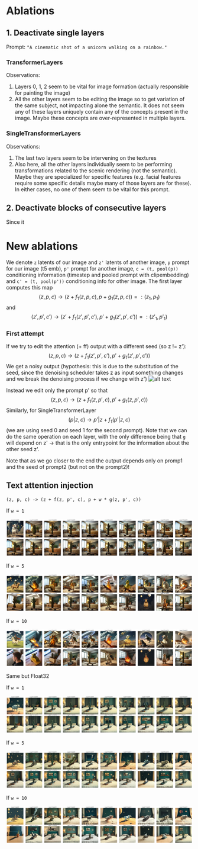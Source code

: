 # Ablations


## 1. Deactivate single layers
Prompt: `"A cinematic shot of a unicorn walking on a rainbow."`
### TransformerLayers
Observations:
1. Layers 0, 1, 2 seem to be vital for image formation (actually responsible for painting the image)
2. All the other layers seem to be editing the image so to get variation of the same subject, not impacting alone the semantic. It does not seem any of these layers uniquely contain any of the concepts present in the image. Maybe these concepts are over-represented in multiple layers.

### SingleTransformerLayers
Observations:
1. The last two layers seem to be intervening on the textures
2. Also here, all the other layers individually seem to be performing transformations related to the scenic rendering (not the semantic). Maybe they are specialized for specific features (e.g. facial features require some specific details maybe many of those layers are for these). In either cases, no one of them seem to be vital for this prompt.

## 2. Deactivate blocks of consecutive layers
Since it 


# New ablations
We denote `z` latents of our image and `z'` latents of another image, `p` prompt for our image (t5 emb), `p'` prompt for another image, `c = (t, pool(p))` conditioning information (timestep and pooled prompt with clipembedding) and `c' = (t, pool(p'))` conditioning info for other image.
The first layer computes this map
$$
(z, p, c) \to (z + f_1(z, p, c), p + g_1(z, p, c)) =: (z_1, p_1)
$$
and 
$$ 
(z', p', c') \to (z' + f_1(z', p', c'), p' + g_1(z', p', c')) =: (z'_1, p'_1)
$$ 
### First attempt
If we try to edit the attention (+ ff) output with a different seed (so z != z'):
$$ (z, p, c) \to (z + f_1(z', p', c'), p' + g_1(z', p', c'))
$$
We get a noisy output (hypothesis: this is due to the substitution of the seed, since the denoising scheduler takes z as input something changes and we break the denoising process if we change with z')
![alt text](image-12.png)

Instead we edit only the prompt p' so that 
$$
(z, p, c) \to (z + f_1(z, p', c), p' + g_1(z, p', c))
$$
Similarly, for SingleTransformerLayer
$$
(p|z, c) \to p'|z + f_1(p'|z, c)
$$
(we are using seed 0 and seed 1 for the second prompt).
Note that we can do the same operation on each layer, with the only difference being that `g` will depend on z' -> that is the only entrypoint for the information about the other seed z'.


Note that as we go closer to the end the output depends only on promp1 and the seed of prompt2 (but not on the prompt2)!




## Text attention injection
```
(z, p, c) -> (z + f(z, p', c), p + w * g(z, p', c))
```
If `w = 1`

![alt text](image.png)

If `w = 5`

![alt text](image-1.png)

If `w = 10`

![alt text](image-2.png)


Same but Float32

If `w = 1`

![alt text](image-3.png)

If `w = 5`

![alt text](image-4.png)

If `w = 10`

![alt text](image-5.png)